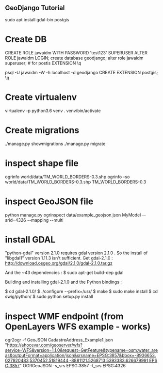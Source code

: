 ## GeoDjango Tutorial

sudo apt install gdal-bin postgis


# Create DB
CREATE ROLE jawaidm WITH PASSWORD 'test123' SUPERUSER
ALTER ROLE jawaidm LOGIN;
create database geodjango;
alter role jawaidm superuser; # for postis EXTENSION
\q

psql -U jawaidm -W -h localhost -d geodjango
CREATE EXTENSION postgis;
\q

# Create virtualenv
virtualenv -p python3.6 venv
. venv/bin/activate

# Create migrations
./manage.py showmigrations
./manage.py migrate

# inspect shape file
ogrinfo world/data/TM_WORLD_BORDERS-0.3.shp
ogrinfo -so world/data/TM_WORLD_BORDERS-0.3.shp TM_WORLD_BORDERS-0.3

# inspect GeoJSON file
python manage.py ogrinspect data/example_geojson.json MyModel --srid=4326 --mapping --multi

# install GDAL
"python-gdal" version 2.1.0 requires gdal version 2.1.0 . So the install of "libgdal1" version 1.11.3 isn't sufficient. Get gdal-2.1.0 : http://download.osgeo.org/gdal/2.1.0/gdal-2.1.0.tar.gz

And the ~43 dependencies : $ sudo apt-get build-dep gdal

Building and installing gdal-2.1.0 and the Python bindings :

$ cd gdal-2.1.0/
$ ./configure --prefix=/usr/
$ make
$ sudo make install
$ cd swig/python/
$ sudo python setup.py install

# inspect WMF endpoint (from OpenLayers WFS example - works)
ogr2ogr -f GeoJSON CadastreAddress_Example1.json "https://ahocevar.com/geoserver/wfs?service=WFS&version=1.1.0&request=GetFeature&typename=osm:water_areas&outputFormat=application/json&srsname=EPSG:3857&bbox=-8936653.027920483,5370452.51819444,-8881121.5268713,5393383.626679991,EPSG:3857" OGRGeoJSON -s_srs EPSG:3857 -t_srs EPSG:4326

